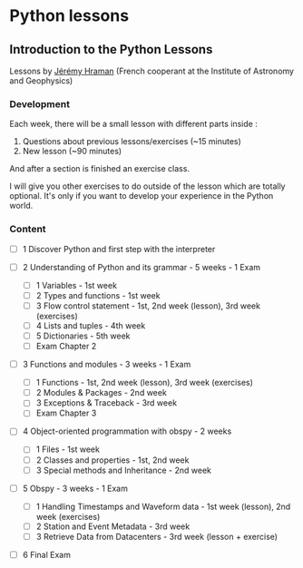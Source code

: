 # Python lessons

## Introduction to the Python Lessons

Lessons by [Jérémy Hraman](<mailto:cooperant.mongolie@iag.ac.mn>) (French cooperant at the Institute of Astronomy and Geophysics)

### Development

Each week, there will be a small lesson with different parts inside :

1. Questions about previous lessons/exercises (~15 minutes)
2. New lesson (~90 minutes)

And after a section is finished an exercise class.

I will give you other exercises to do outside of the lesson which are totally optional. It's only if you want to develop your experience in the Python world. 

### Content

- [ ] 1 Discover Python and first step with the interpreter
- [ ] 2 Understanding of Python and its grammar - 5 weeks - 1 Exam
    - [ ] 1 Variables - 1st week
    - [ ] 2 Types and functions - 1st week
    - [ ] 3 Flow control statement - 1st, 2nd week (lesson), 3rd week (exercises)
    - [ ] 4 Lists and tuples - 4th week
    - [ ] 5 Dictionaries - 5th week
    - [ ] Exam Chapter 2
- [ ] 3 Functions and modules - 3 weeks - 1 Exam
    - [ ] 1 Functions - 1st, 2nd week (lesson), 3rd week (exercises)
    - [ ] 2 Modules & Packages - 2nd week
    - [ ] 3 Exceptions & Traceback - 3rd week
    - [ ] Exam Chapter 3
- [ ] 4 Object-oriented programmation with obspy - 2 weeks
    - [ ] 1 Files - 1st week
    - [ ] 2 Classes and properties - 1st, 2nd week
    - [ ] 3 Special methods and Inheritance - 2nd week
- [ ] 5 Obspy - 3 weeks - 1 Exam
    - [ ] 1 Handling Timestamps and Waveform data - 1st week (lesson), 2nd week (exercises)
    - [ ] 2 Station and Event Metadata - 3rd week
    - [ ] 3 Retrieve Data from Datacenters - 3rd week (lesson + exercise)
- [ ] 6 Final Exam
    
